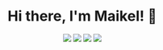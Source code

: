 <h1 align="center">
  Hi there, I'm Maikel! 👋
</h1>

<p align="center">
  <a href="https://twitter.com/ImNetail"><img src="https://img.shields.io/badge/twitter-%231DA1F2.svg?&style=for-the-badge&logo=twitter&logoColor=white" /></a>
<!--   <a href="https://netail.github.io/"><img src ="https://img.shields.io/badge/portfolio-web-%23.svg?&style=for-the-badge&logo=&logoColor=white%22"></a> -->
  <a href="https://www.linkedin.com/in/maikel-van-dort-849b57192/"><img src="https://img.shields.io/badge/linkedin-%230077B5.svg?&style=for-the-badge&logo=linkedin&logoColor=white" /></a>
  <a href="https://open.spotify.com/user/1119936068"><img src="https://img.shields.io/badge/Spotify-1DB954?&style=for-the-badge&logo=spotify&logoColor=white" /></a>
  <a href="mailto:maikel.van.dort@gmail.com"><img src="https://img.shields.io/badge/Contact-7289DA?&style=for-the-badge&logo=mail&logoColor=white" /></a>
</p>
